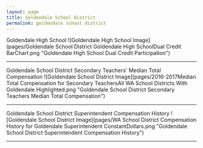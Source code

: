 ```yaml
---
layout: page
title: Goldendale School District
permalink: goldendale school district
---
```



Goldendale High School
![Goldendale High School Image](pages/Goldendale School District Goldendale High SchoolDual Credit BarChart.png "Goldendale High School Dual Credit Participation")

___

Goldendale School District Secondary Teachers' Median Total Compensation
![Goldendale School District Image](pages/2016-2017Median Total Compensation for Secondary TeachersAll WA School Districts With Goldendale Highlighted.png "Goldendale School District Secondary Teachers Median Total Compensation")

___

Goldendale School District Superintendent Compensation History
![Goldendale School District Image](pages/WA School District Compensation History for Goldendale Superintendent ConstantDollars.png "Goldendale School District Superintendent Compensation History")

___

